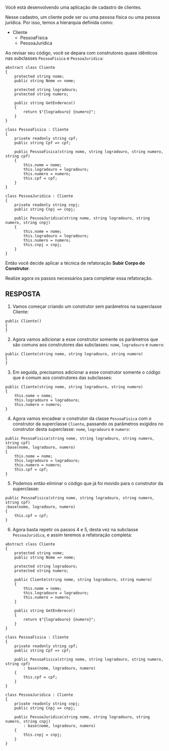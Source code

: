 ﻿Você está desenvolvendo uma aplicação de cadastro de clientes.

Nesse cadastro, um cliente pode ser ou uma pessoa física ou uma pessoa jurídica.
Por isso, temos a hierarquia definida como:

- Cliente
  - PessoaFisica
  - PessoaJuridica

Ao revisar seu código, você se depara com construtores quase idênticos nas subclasses
`PessoaFisica` e `PessoaJuridica`:

```
abstract class Cliente
{
    protected string nome;
    public string Nome => nome;

    protected string logradouro;
    protected string numero;

    public string GetEndereco()
    {
        return $"{logradouro} {numero}";
    }
}

class PessoaFisica : Cliente
{
    private readonly string cpf;
    public string Cpf => cpf;

    public PessoaFisica(string nome, string logradouro, string numero, string cpf)
    {
        this.nome = nome;
        this.logradouro = logradouro;
        this.numero = numero;
        this.cpf = cpf;
    }
}

class PessoaJuridica : Cliente
{
    private readonly string cnpj;
    public string Cnpj => cnpj;

    public PessoaJuridica(string nome, string logradouro, string numero, string cnpj)
    {
        this.nome = nome;
        this.logradouro = logradouro;
        this.numero = numero;
        this.cnpj = cnpj;
    }
}
```

Então você decide aplicar a técnica de refatoração **Subir Corpo do Construtor**.

Realize agora os passos necessários para completar essa refatoração.

## RESPOSTA

1. Vamos começar criando um construtor sem parâmetros na superclasse Cliente:

```
public Cliente()
{
}
```

2. Agora vamos adicionar a esse construtor somente os parâmetros que são comuns aos construtores das subclasses: `nome`, `logradouro` e `numero`:

```
public Cliente(string nome, string logradouro, string numero)
{
}
```

3. Em seguida, precisamos adicionar a esse construtor somente o código que é comum aos construtores das subclasses:

```
public Cliente(string nome, string logradouro, string numero)
{
    this.nome = nome;
    this.logradouro = logradouro;
    this.numero = numero;
}
```

4. Agora vamos encadear o construtor da classe `PessoaFisica` com o construtor da superclasse `Cliente`, passando os parâmetros exigidos no construtor desta superclasse: `nome`, `logradouro` e `numero`:

```
public PessoaFisica(string nome, string logradouro, string numero, string cpf)
:base(nome, logradouro, numero)
{
    this.nome = nome;
    this.logradouro = logradouro;
    this.numero = numero;
    this.cpf = cpf;
}
```

5. Podemos então eliminar o código que já foi movido para o construtor da superclasse:
```
public PessoaFisica(string nome, string logradouro, string numero, string cpf)
:base(nome, logradouro, numero)
{
    this.cpf = cpf;
}
```

6. Agora basta repetir os passos 4 e 5, desta vez na subclasse `PessoaJuridica`, e assim teremos a refatoração completa:

```
abstract class Cliente
{
    protected string nome;
    public string Nome => nome;

    protected string logradouro;
    protected string numero;

    public Cliente(string nome, string logradouro, string numero)
    {
        this.nome = nome;
        this.logradouro = logradouro;
        this.numero = numero;
    }

    public string GetEndereco()
    {
        return $"{logradouro} {numero}";
    }
}

class PessoaFisica : Cliente
{
    private readonly string cpf;
    public string Cpf => cpf;

    public PessoaFisica(string nome, string logradouro, string numero, string cpf) 
        : base(nome, logradouro, numero)
    {
        this.cpf = cpf;
    }
}

class PessoaJuridica : Cliente
{
    private readonly string cnpj;
    public string Cnpj => cnpj;

    public PessoaJuridica(string nome, string logradouro, string numero, string cnpj)
        : base(nome, logradouro, numero)
    {
        this.cnpj = cnpj;
    }
}

```

